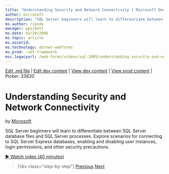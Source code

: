 ```yaml
---
title: "Understanding Security and Network Connectivity | Microsoft Docs"
author: microsoft
description: "SQL Server beginners will learn to differentiate between SQL Server database files and SQL Server processes. Explore scenarios for connecting to SQL Server E..."
ms.author: riande
manager: wpickett
ms.date: 03/20/2006
ms.topic: article
ms.assetid: 
ms.technology: dotnet-webforms
ms.prod: .net-framework
msc.legacyurl: /web-forms/videos/sql-2005/understanding-security-and-network-connectivity
---
```

[Edit .md file](C:\Projects\msc\dev\Msc.Www\Web.ASP\App_Data\github\web-forms\videos\sql-2005\understanding-security-and-network-connectivity.md) | [Edit dev content](http://www.aspdev.net/umbraco#/content/content/edit/26883) | [View dev content](http://docs.aspdev.net/tutorials/web-forms/videos/sql-2005/understanding-security-and-network-connectivity.html) | [View prod content](http://www.asp.net/web-forms/videos/sql-2005/understanding-security-and-network-connectivity) | Picker: 33830

Understanding Security and Network Connectivity
====================
by [Microsoft](https://github.com/microsoft)

SQL Server beginners will learn to differentiate between SQL Server database files and SQL Server processes. Explore scenarios for connecting to SQL Server Express databases, enabling and disabling user instances, login permissions, and other security precautions.

[&#9654; Watch video (40 minutes)](https://channel9.msdn.com/Blogs/ASP-NET-Site-Videos/understanding-security-and-network-connectivity)

>[!div class="step-by-step"] [Previous](more-structured-query-language.md) [Next](connecting-your-web-application-to-sql-server-2005-express-edition.md)